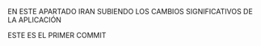 EN ESTE APARTADO IRAN SUBIENDO LOS CAMBIOS SIGNIFICATIVOS DE LA APLICACIÓN

ESTE ES EL PRIMER COMMIT
